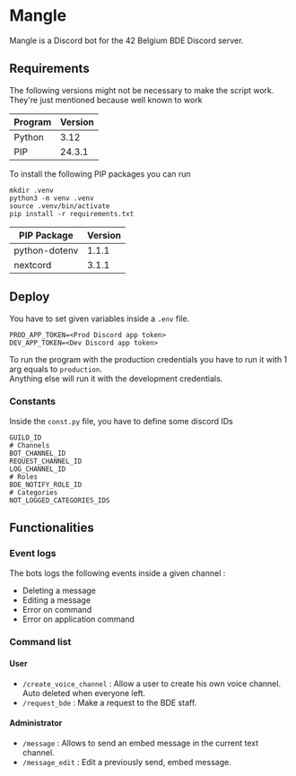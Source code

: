 # Mangle
Mangle is a Discord bot for the 42 Belgium BDE Discord server.

## Requirements
The following versions might not be necessary to make the script work.
They're just mentioned because well known to work

| Program | Version |
|---------|---------|
| Python  | 3.12    |
| PIP     | 24.3.1  |

To install the following PIP packages you can run
```
mkdir .venv
python3 -m venv .venv
source .venv/bin/activate
pip install -r requirements.txt
```

| PIP Package   | Version  |
|---------------|----------|
| python-dotenv | 1.1.1    |
| nextcord      | 3.1.1    |

## Deploy
You have to set given variables inside a `.env` file.
```
PROD_APP_TOKEN=<Prod Discord app token>
DEV_APP_TOKEN=<Dev Discord app token>
```
To run the program with the production credentials you have to run it with 1 arg equals to `production`.  
Anything else will run it with the development credentials.

### Constants
Inside the `const.py` file, you have to define some discord IDs
```
GUILD_ID
# Channels
BOT_CHANNEL_ID
REQUEST_CHANNEL_ID
LOG_CHANNEL_ID
# Roles
BDE_NOTIFY_ROLE_ID
# Categories
NOT_LOGGED_CATEGORIES_IDS
```

## Functionalities
### Event logs
The bots logs the following events inside a given channel :
- Deleting a message
- Editing a message
- Error on command
- Error on application command

### Command list
#### User
- `/create_voice_channel` : Allow a user to create his own voice channel. Auto deleted when everyone left.
- `/request_bde` : Make a request to the BDE staff.

#### Administrator
- `/message` : Allows to send an embed message in the current text channel.
- `/message_edit` : Edit a previously send, embed message.
